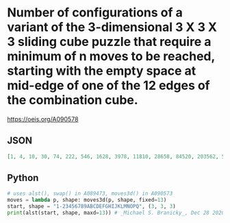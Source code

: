 # Number of configurations of a variant of the 3\-dimensional 3 X 3 X 3 sliding cube puzzle that require a minimum of n moves to be reached, starting with the empty space at mid\-edge of one of the 12 edges of the combination cube\.
https://oeis.org/A090578
## JSON
```JSON
[1, 4, 10, 30, 74, 222, 546, 1628, 3978, 11810, 28658, 84520, 203562, 596520, 1425924, 4150232, 9838116, 28418002, 66805554]
```
## Python
```Python
# uses alst(), swap() in A089473, moves3d() in A090573
moves = lambda p, shape: moves3d(p, shape, fixed=13)
start, shape = "1-23456789ABCDEFGHIJKLMNOPQ", (3, 3, 3)
print(alst(start, shape, maxd=13)) # _Michael S. Branicky_, Dec 28 2020
```
